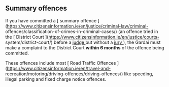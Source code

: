##  Summary offences

If you have committed a [ summary offence
](https://www.citizensinformation.ie/en/justice/criminal-law/criminal-
offences/classification-of-crimes-in-criminal-cases/) (an offence tried in the
[ District Court ](https://www.citizensinformation.ie/en/justice/courts-
system/district-court/) before a [ judge
](https://www.citizensinformation.ie/en/justice/courtroom/judge/) but without
a [ jury ](https://www.citizensinformation.ie/en/justice/courtroom/jury/) ),
the Gardaí must make a complaint to the District Court **within 6 months** of
the offence being committed.

These offences include most [ Road Traffic Offences
](https://www.citizensinformation.ie/en/travel-and-
recreation/motoring/driving-offences/driving-offences/) like speeding, illegal
parking and fixed charge notice offences.
